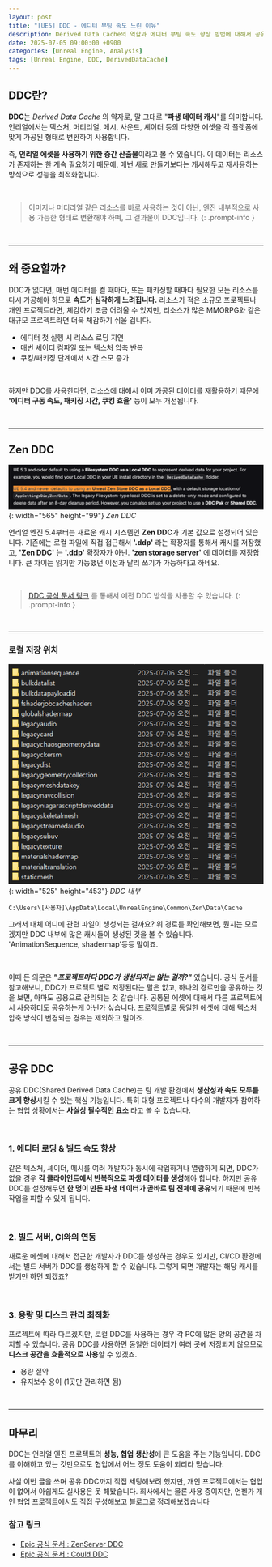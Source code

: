 ```yaml
---
layout: post
title: "[UE5] DDC - 에디터 부팅 속도 느린 이유"
description: Derived Data Cache의 역할과 에디터 부팅 속도 향상 방법에 대해서 공유
date: 2025-07-05 09:00:00 +0900
categories: [Unreal Engine, Analysis]
tags: [Unreal Engine, DDC, DerivedDataCache]
---
```



## DDC란?
**DDC**는 _Derived Data Cache_ 의 약자로, 말 그대로 "**파생 데이터 캐시**"를 의미합니다. 언리얼에서는 텍스처, 머티리얼, 메시, 사운드, 셰이더 등의 다양한 에셋을 각 플랫폼에 맞게 가공된 형태로 변환하여 사용합니다.

즉, **언리얼 에셋을 사용하기 위한 중간 산출물**이라고 볼 수 있습니다. 이 데이터는 리소스가 존재하는 한 계속 필요하기 때문에, 매번 새로 만들기보다는 캐시해두고 재사용하는 방식으로 성능을 최적화합니다.

<br>

> 이미지나 머티리얼 같은 리소스를 바로 사용하는 것이 아닌, 엔진 내부적으로 사용 가능한 형태로 변환해야 하며, 그 결과물이 DDC입니다.
{: .prompt-info }

<br>

---

## 왜 중요할까?
DDC가 없다면, 매번 에디터를 켤 때마다, 또는 패키징할 때마다 필요한 모든 리소스를 다시 가공해야 하므로 __속도가 심각하게 느려집니다.__ 리소스가 적은 소규모 프로젝트나 개인 프로젝트라면, 체감하기 조금 어려울 수 있지만, 리소스가 많은 MMORPG와 같은 대규모 프로젝트라면 더욱 체감하기 쉬울 겁니다.

- 에디터 첫 실행 시 리소스 로딩 지연
- 매번 셰이더 컴파일 또는 텍스처 압축 반복
- 쿠킹/패키징 단계에서 시간 소모 증가    

<br>

하지만 DDC를 사용한다면, 리소스에 대해서 이미 가공된 데이터를 재활용하기 때문에 **'에디터 구동 속도, 패키징 시간, 쿠킹 효율'** 등이 모두 개선됩니다.

<br>

---

## Zen DDC

![Zen DDC](/assets/img/post/DDC/Zen_DDC.png){: width="565" height="99"}
*Zen DDC*

언리얼 엔진 5.4부터는 새로운 캐시 시스템인 **Zen DDC**가 기본 값으로 설정되어 있습니다. 기존에는 로컬 파일에 직접 접근해서 **'.ddp'** 라는 확장자를 통해서 캐시를 저장했고, **'Zen DDC'** 는 **'.ddp'** 확장자가 아닌. **'zen storage server'** 에 데이터를 저장합니다. 큰 차이는 읽기만 가능했던 이전과 달리 쓰기가 가능하다고 하네요.

<br>

> [DDC 공식 문서 링크](https://dev.epicgames.com/documentation/en-us/unreal-engine/using-derived-data-cache-in-unreal-engine?utm_source=chatgpt.com) 를 통해서 예전 DDC 방식을 사용할 수 있습니다. 
{: .prompt-info }

<br>

---

### 로컬 저장 위치


![DDC 내부](/assets/img/post/DDC/DDC.png){: width="525" height="453"}
*DDC 내부*

```
C:\Users\[사용자]\AppData\Local\UnrealEngine\Common\Zen\Data\Cache
```

그래서 대체 어디에 관련 파일이 생성되는 걸까요? 위 경로를 확인해보면, 뭔지는 모르겠지만 DDC 내부에 많은 캐시들이 생성된 것을 볼 수 있습니다. 'AnimationSequence, shadermap'등등 말이죠.

<br>

이때 든 의문은 **_"프로젝트마다 DDC가 생성되지는 않는 걸까?"_** 였습니다. 공식 문서를 참고해보니, DDC가 프로젝트 별로 저장된다는 말은 없고, 하나의 경로만을 공유하는 것을 보면, 아마도 공용으로 관리되는 것 같습니다. 공통된 에셋에 대해서 다른 프로젝트에서 사용하더도 공유하는게 아닌가 싶습니다.  프로젝트별로 동일한 에셋에 대해 텍스처 압축 방식이 변경되는 경우는 제외하고 말이죠.

<br>

---

## 공유 DDC
공유 DDC(Shared Derived Data Cache)는 팀 개발 환경에서 **생산성과 속도 모두를 크게 향상**시킬 수 있는 핵심 기능입니다. 특히 대형 프로젝트나 다수의 개발자가 참여하는 협업 상황에서는 **사실상 필수적인 요소** 라고 볼 수 있습니다.

<br>

### 1. 에디터 로딩 & 빌드 속도 향상
같은 텍스처, 셰이더, 메시를 여러 개발자가 동시에 작업하거나 열람하게 되면, DDC가 없을 경우 **각 클라이언트에서 반복적으로 파생 데이터를 생성**해야 합니다. 하지만 공유 DDC를 설정해두면 **한 명이 만든 파생 데이터가 곧바로 팀 전체에 공유**되기 때문에 반복 작업을 피할 수 있게 됩니다.

<br>

### 2. 빌드 서버, CI와의 연동
새로운 에셋에 대해서 접근한 개발자가 DDC를 생성하는 경우도 있지만, CI/CD 환경에서는 빌드 서버가 DDC를 생성하게 할 수 있습니다. 그렇게 되면 개발자는 해당 캐시를 받기만 하면 되겠죠?

<br>

### 3. 용량 및 디스크 관리 최적화
프로젝트에 따라 다르겠지만, 로컬 DDC를 사용하는 경우 각 PC에 많은 양의 공간을 차지할 수 있습니다. 공유 DDC를 사용하면 동일한 데이터가 여러 곳에 저장되지 않으므로 **디스크 공간을 효율적으로 사용**할 수 있겠죠.

- 용량 절약
- 유지보수 용이 (1곳만 관리하면 됨)

<br>

---

## 마무리
DDC는 언리얼 엔진 프로젝트의 **성능, 협업 생산성**에 큰 도움을 주는 기능입니다. DDC를 이해하고 있는 것만으로도 협업에서 어느 정도 도움이 되리라 믿습니다.

사실 이번 글을 쓰며 공유 DDC까지 직접 세팅해보려 했지만, 개인 프로젝트에서는 협업이 없어서 아쉽게도 실사용은 못 해봤습니다. 회사에서는 물론 사용 중이지만, 언젠가 개인 협업 프로젝트에서도 직접 구성해보고 블로그로 정리해보겠습니다

### 참고 링크
- [Epic 공식 문서 : ZenServer DDC](https://dev.epicgames.com/documentation/ko-kr/unreal-engine/set-up-zen-storage-server-as-shared-ddc-for-unreal-engine)
- [Epic 공식 문서 : Could DDC](https://dev.epicgames.com/documentation/ko-kr/unreal-engine/how-to-set-up-a-cloud-type-derived-data-cache-for-unreal-engine)